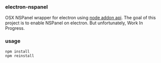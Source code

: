 ### electron-nspanel
OSX NSPanel wrapper for electron using [node addon api](https://github.com/nodejs/node-addon-api). The goal of this project is to enable NSPanel on electron. But unfortunately, Work In Progress.

### usage

```
npm install
npm reinstall
```
